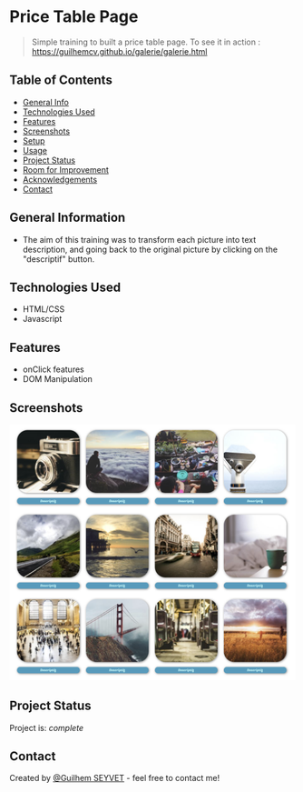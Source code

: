 # Price Table Page
> Simple training to built a price table page.
> To see it in action : https://guilhemcv.github.io/galerie/galerie.html

## Table of Contents
* [General Info](#general-information)
* [Technologies Used](#technologies-used)
* [Features](#features)
* [Screenshots](#screenshots)
* [Setup](#setup)
* [Usage](#usage)
* [Project Status](#project-status)
* [Room for Improvement](#room-for-improvement)
* [Acknowledgements](#acknowledgements)
* [Contact](#contact)
<!-- * [License](#license) -->

## General Information

- The aim of this training was to transform each picture into text description, 
and going back to the original picture by clicking on the "descriptif" button.


## Technologies Used
- HTML/CSS
- Javascript

## Features
- onClick features
- DOM Manipulation


## Screenshots
![Example screenshot](/image1.png)


## Project Status
Project is: _complete_ 


## Contact
Created by [@Guilhem SEYVET](https://www.linkedin.com/in/guilhem-seyvet/) - feel free to contact me!

